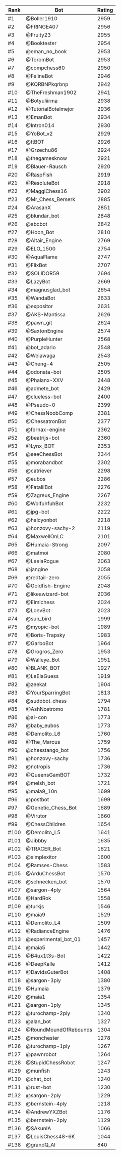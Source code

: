Rank|Bot|Rating
---|---|---
#1|@Boller1910|2959
#2|@FRINGE407|2956
#3|@Fruity23|2955
#4|@Booktester|2954
#5|@eman_no_book|2953
#6|@ToromBot|2953
#7|@compchess60|2950
#8|@FelineBot|2946
#9|@KQRBNPkqrbnp|2942
#10|@TheFreshman1902|2941
#11|@Botyuliirma|2938
#12|@TutorialBotelmejor|2936
#13|@EmanBot|2934
#14|@Intron014|2930
#15|@YoBot_v2|2929
#16|@ttBOT|2926
#17|@Grzechu86|2924
#18|@thegamesknow|2921
#19|@Blauer-Rausch|2920
#20|@RaspFish|2919
#21|@ResoluteBot|2918
#22|@MaggiChess16|2902
#23|@Mr_Chess_Berserk|2885
#24|@ArasanX|2851
#25|@blundar_bot|2848
#26|@abcbot|2842
#27|@Hoon_Bot|2810
#28|@Altair_Engine|2769
#29|@ELO_1500|2754
#30|@AquaFlame|2747
#31|@FlixBot|2707
#32|@SOLIDOR59|2694
#33|@LazyBot|2669
#34|@magnusglad_bot|2654
#35|@WandaBot|2633
#36|@expositor|2631
#37|@AKS-Mantissa|2626
#38|@pawn_git|2624
#39|@SaxtonEngine|2574
#40|@PurpleHunter|2568
#41|@bot_adario|2548
#42|@Weiawaga|2543
#43|@Cheng-4|2505
#44|@odonata-bot|2505
#45|@Phalanx-XXV|2448
#46|@admete_bot|2429
#47|@clueless-bot|2400
#48|@Pseudo-0|2399
#49|@ChessNoobComp|2381
#50|@ChessatronBot|2377
#51|@fornax-engine|2362
#52|@beatrijs-bot|2360
#53|@Lynx_BOT|2353
#54|@seeChessBot|2344
#55|@morabandbot|2302
#56|@catriever|2298
#57|@eubos|2286
#58|@FataliiBot|2276
#59|@Zagreus_Engine|2267
#60|@WolfuhfuhBot|2232
#61|@jpg-bot|2222
#62|@halcyonbot|2218
#63|@honzovy-sachy-2|2119
#64|@MaxwellOnLC|2101
#65|@Humaia-Strong|2097
#66|@matmoi|2080
#67|@LeelaRogue|2063
#68|@jangine|2058
#69|@redtail-zero|2055
#70|@Goldfish-Engine|2048
#71|@likeawizard-bot|2036
#72|@Elmichess|2024
#73|@LoevBot|2023
#74|@sun_bird|1999
#75|@myopic-bot|1989
#76|@Boris-Trapsky|1983
#77|@GarboBot|1964
#78|@Grogros_Zero|1953
#79|@Walleye_Bot|1951
#80|@BLANK_BOT|1927
#81|@LeElaGuess|1919
#82|@zeekat|1904
#83|@YourSparringBot|1813
#84|@sudobot_chess|1794
#85|@AshNostromo|1781
#86|@ai-con|1773
#87|@baby_eubos|1773
#88|@Demolito_L6|1760
#89|@The_Marcus|1759
#90|@chesstango_bot|1756
#91|@honzovy-sachy|1736
#92|@notropis|1736
#93|@QueensGamBOT|1732
#94|@melsh_bot|1721
#95|@maia9_10n|1699
#96|@postbot|1699
#97|@Genetic_Chess_Bot|1689
#98|@Virutor|1660
#99|@ChessChildren|1654
#100|@Demolito_L5|1641
#101|@Jibbby|1635
#102|@TRACER_Bot|1621
#103|@simplexitor|1600
#104|@Ramses-Chess|1583
#105|@ArduChessBot|1570
#106|@schnecken_bot|1570
#107|@sargon-4ply|1564
#108|@HardRok|1558
#109|@turkjs|1546
#110|@maia9|1529
#111|@Demolito_L4|1509
#112|@RadianceEngine|1476
#113|@experimental_bot_01|1457
#114|@maia5|1442
#115|@B4ux1t3s-Bot|1422
#116|@DeepKalle|1412
#117|@DavidsGuterBot|1408
#118|@sargon-3ply|1380
#119|@Humaia|1379
#120|@maia1|1354
#121|@sargon-1ply|1345
#122|@turochamp-2ply|1340
#123|@alan_bot|1327
#124|@RoundMoundOfRebounds|1304
#125|@monchester|1278
#126|@turochamp-1ply|1267
#127|@pawnrobot|1264
#128|@StupidChessRobot|1247
#129|@munfish|1243
#130|@chat_bot|1240
#131|@rust-bot|1230
#132|@sargon-2ply|1229
#133|@bernstein-4ply|1218
#134|@AndrewYXZBot|1176
#135|@bernstein-2ply|1129
#136|@SAkunIA|1066
#137|@LouisChess48-6K|1044
#138|@grandQ_AI|840
